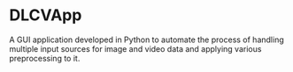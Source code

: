 # DLCVApp
A GUI application developed in Python to automate the process of handling multiple input sources for image and video data and applying various preprocessing to it.
